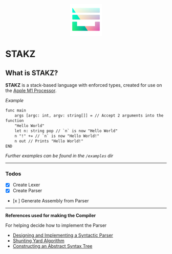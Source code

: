 <p align="center" width="100%"><img src="./icons/icon-alpha.png" alt="icon" width=100 height=100 style="display: block; margin: 0 auto" /></p>

# STAKZ

## What is STAKZ?
**STAKZ** is a stack-based language with enforced types, created for use on the [Apple M1 Processor](https://en.wikipedia.org/wiki/Apple_M1).

*Example*
```stakz
func main
	args [argc: int, argv: string[]] = // Accept 2 arguments into the function 
	"Hello World"
	let n: string pop // `n` is now "Hello World"
	n "!" += // `n` is now "Hello World!"
	n out // Prints "Hello World!"
END
```
*Further examples can be found in the `/examples` dir*

---

### Todos
- [x] Create Lexer
- [x] Create Parser
- [x ] Generate Assembly from Parser

---

**References used for making the Compiler**

For helping decide how to implement the Parser
- [Designing and Implementing a Syntactic Parser](https://www.jstor.org/stable/24147875?seq=1#metadata_info_tab_contents)
- [Shunting Yard Algorithm](https://en.wikipedia.org/wiki/Shunting-yard_algorithm)
- [Constructing an Abstract Syntax Tree](https://stackoverflow.com/questions/1721553/how-to-construct-an-abstract-syntax-tree)
